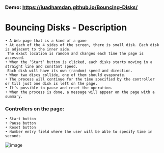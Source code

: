 ### Demo: https://juadhamdan.github.io/Bouncing-Disks/

# Bouncing Disks - Description
 ```
• A Web page that is a kind of a game
• At each of the 4 sides of the screen, there is small disk. Each disk is adjacent to the inner side. 
  The exact location is random and changes each time the page is accessed.
• When the ‘Start’ button is clicked, each disks starts moving in a straight line and constant speed. 
  Each disk will have its own (random) speed and direction.
• When two discs collide, one of them should evaporate.
• The process will continue for the time specified by the controller or till just one disk is left on the page.
• It’s possible to pause and reset the operation.
• When the process is done, a message will appear on the page with a summary.
   ```
  
### Controllers on the page:
 ```
• Start button
• Pause button
• Reset button
• Number entry field where the user will be able to specify time in seconds
 ```

![image](https://user-images.githubusercontent.com/64545813/205461056-deb4c97e-303d-4619-9afe-19d9727f6e47.png)






